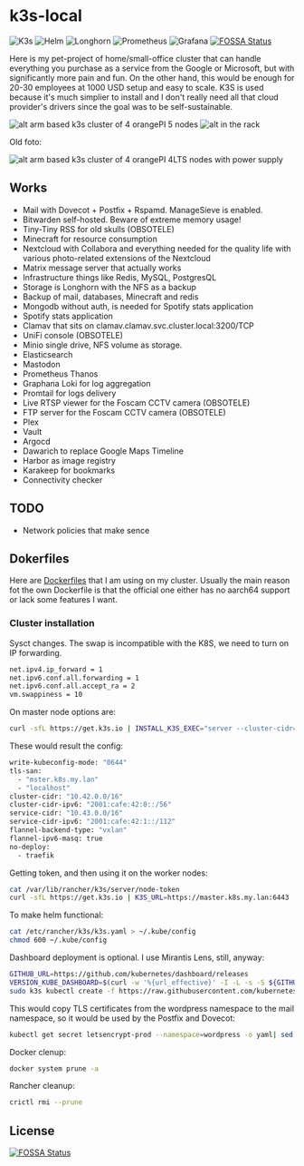 # k3s-local

![K3s](https://img.shields.io/badge/K3s-lightweight%20Kubernetes-blue?logo=kubernetes&style=flat-square)
![Helm](https://img.shields.io/badge/Helm-package%20manager-blue?logo=helm&style=flat-square)
![Longhorn](https://img.shields.io/badge/Longhorn-storage-orange?logo=longhorn&style=flat-square)
![Prometheus](https://img.shields.io/badge/Prometheus-monitoring-orange?logo=prometheus&style=flat-square)
![Grafana](https://img.shields.io/badge/Grafana-visualization-yellow?logo=grafana&style=flat-square)
[![FOSSA Status](https://app.fossa.com/api/projects/git%2Bgithub.com%2Fshaman007%2Fhome-k3s.svg?type=shield)](https://app.fossa.com/projects/git%2Bgithub.com%2Fshaman007%2Fhome-k3s?ref=badge_shield)

Here is my pet-project of home/small-office cluster that can handle everything you purchase as a service from the Google or Microsoft, but with significantly more pain and fun. On the other hand, this would be enough for 20-30 employees at 1000 USD setup and easy to scale. K3S is used because it's much simplier to install and I don't really need all that cloud provider's drivers since the goal was to be self-sustainable.

![alt arm based k3s cluster of 4 orangePI 5 nodes](https://andreybondarenko.com/wp-content/uploads/2024/01/413937478_7239783166042743_857868293349421697_n-1024x768.jpg "My ARM65 cluster made of 4 OrangePI 5")
![alt in the rack](https://andreybondarenko.com/wp-content/uploads/2024/10/4000-3000-max-1536x1152.jpg "Now in the rack!")

Old foto:

![alt arm based k3s cluster of 4 orangePI 4LTS nodes with power supply]( https://andreybondarenko.com/wp-content/uploads/2023/07/image-1536x1152.png "My ARM65 cluster made of 4 OrangePI 4LTS")

## Works

* Mail with Dovecot + Postfix + Rspamd. ManageSieve is enabled.
* Bitwarden self-hosted. Beware of extreme memory usage!
* Tiny-Tiny RSS for old skulls (OBSOTELE)
* Minecraft for resource consumption
* Nextcloud with Collabora and everything needed for the quality life with various photo-related extensions of the Nextcloud
* Matrix message server that actually works
* Infrastructure things like Redis, MySQL, PostgresQL
* Storage is Longhorn with the NFS as a backup
* Backup of mail, databases, Minecraft and redis
* Mongodb without auth, is needed for Spotify stats application
* Spotify stats application
* Clamav that sits on  clamav.clamav.svc.cluster.local:3200/TCP
* UniFi console (OBSOTELE)
* Minio single drive, NFS volume as storage.
* Elasticsearch
* Mastodon
* Prometheus Thanos
* Graphana Loki for log aggregation
* Promtail for logs delivery
* Live RTSP viewer for the Foscam CCTV camera (OBSOTELE)
* FTP server for the Foscam CCTV camera (OBSOTELE)
* Plex
* Vault
* Argocd
* Dawarich to replace Google Maps Timeline
* Harbor as image registry
* Karakeep for bookmarks
* Connectivity checker

## TODO

* Network policies that make sence

## Dokerfiles

Here are [Dockerfiles](https://github.com/shaman007/Dockerfiles) that I am using on my cluster. Usually the main reason fot the own Dockerfile is that the official one either has no aarch64 support or lack some features I want.

### Cluster installation

Sysct сhanges. The swap is incompatible with the K8S, we need to turn on IP forwarding.

```bash
net.ipv4.ip_forward = 1
net.ipv6.conf.all.forwarding = 1
net.ipv6.conf.all.accept_ra = 2
vm.swappiness = 10
```

On master node options are:

```bash
curl -sfL https://get.k3s.io | INSTALL_K3S_EXEC="server --cluster-cidr=10.42.0.0/16,2001:cafe:42:0::/56 --service-cidr=10.43.0.0/16,2001:cafe:42:1::/112 --flannel-ipv6-masq --disable traefik" sh -s -
```

These would result the config:

```bash
write-kubeconfig-mode: "0644"
tls-san:
  - "mster.k8s.my.lan"
  - "localhost"
cluster-cidr: "10.42.0.0/16"
cluster-cidr-ipv6: "2001:cafe:42:0::/56"
service-cidr: "10.43.0.0/16"
service-cidr-ipv6: "2001:cafe:42:1::/112"
flannel-backend-type: "vxlan"
flannel-ipv6-masq: true
no-deploy:
  - traefik
```

Getting token, and then using it on the worker nodes:

```bash
cat /var/lib/rancher/k3s/server/node-token
curl -sfL https://get.k3s.io | K3S_URL=https://master.k8s.my.lan:6443  K3S_TOKEN=K10e::server:1397 sh -
```

To make helm functional:

```bash
cat /etc/rancher/k3s/k3s.yaml > ~/.kube/config
chmod 600 ~/.kube/config
```

Dashboard deployment is optional. I use Mirantis Lens, still, anyway:

```bash
GITHUB_URL=https://github.com/kubernetes/dashboard/releases
VERSION_KUBE_DASHBOARD=$(curl -w '%{url_effective}' -I -L -s -S ${GITHUB_URL}/latest -o /dev/null | sed -e 's|.*/||')
sudo k3s kubectl create -f https://raw.githubusercontent.com/kubernetes/dashboard/${VERSION_KUBE_DASHBOARD}/aio/deploy/recommended.yaml
```

This would copy TLS certificates from the wordpress namespace to the mail namespace, so it would be used by the Postfix and Dovecot:

```bash
kubectl get secret letsencrypt-prod --namespace=wordpress -o yaml| sed 's/namespace: .*/namespace: mail/'|kubectl apply -f -
```

Docker clenup:

```bash
docker system prune -a
```

Rancher cleanup:

```bash
crictl rmi --prune
```


## License
[![FOSSA Status](https://app.fossa.com/api/projects/git%2Bgithub.com%2Fshaman007%2Fhome-k3s.svg?type=large)](https://app.fossa.com/projects/git%2Bgithub.com%2Fshaman007%2Fhome-k3s?ref=badge_large)
